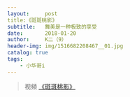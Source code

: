 ```yaml
---
layout:     post
title:《斑斑桃影》
subtitle:   舞美是一种极致的享受
date:       2018-01-20
author:     K二（9）
header-img: img/1516682208467__01.jpg
catalog: true
tags:
    - 小华哥i
---
```

> 视频 [《斑斑桃影》](http://player.youku.com/embed/XMzM0NDExMzUyMA==)
